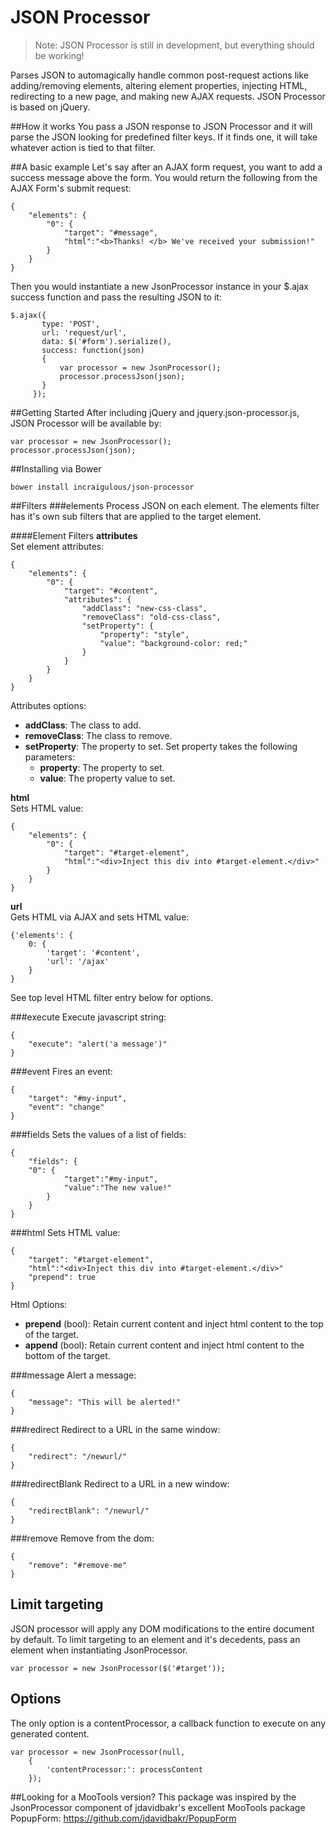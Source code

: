 JSON Processor
==============

> Note: JSON Processor is still in development, but everything should be working!

Parses JSON to automagically handle common post-request actions like adding/removing elements, altering element properties, injecting HTML, redirecting to a new page, and making new AJAX requests. JSON Processor is based on jQuery.

##How it works
You pass a JSON response to JSON Processor and it will parse the JSON looking for predefined filter keys. If it finds one, it will take whatever action is tied to that filter.

##A basic example
Let's say after an AJAX form request, you want to add a success message above the form. You would return the following from the AJAX Form's submit request:
    
    {
        "elements": {
            "0": {
                "target": "#message",
                "html":"<b>Thanks! </b> We've received your submission!"
            }
        }
    }
    

Then you would instantiate a new JsonProcessor instance in your $.ajax success function and pass the resulting JSON to it:

    $.ajax({
           type: 'POST',
           url: 'request/url',
           data: $('#form').serialize(),
           success: function(json)
           {
               var processor = new JsonProcessor(); 
               processor.processJson(json);
           }
         });
         
##Getting Started
After including jQuery and jquery.json-processor.js, JSON Processor will be available by: 

    var processor = new JsonProcessor(); 
    processor.processJson(json);
    
##Installing via Bower

    bower install incraigulous/json-processor

##Filters
###elements
Process JSON on each element. The elements filter has it's own sub filters that are applied to the target element.
    
####Element Filters
**attributes**<br />
Set element attributes:

    {
        "elements": {
            "0": {
                "target": "#content",
                "attributes": {
                    "addClass": "new-css-class",
                    "removeClass": "old-css-class",
                    "setProperty": {
                        "property": "style",
                        "value": "background-color: red;"
                    }
                }
            }
        }
    }
    
Attributes options:

- **addClass**: The class to add.
- **removeClass**: The class to remove.
- **setProperty**: The property to set. Set property takes the following parameters: 
    - **property**: The property to set. 
    - **value**: The property value to set.
     
**html**<br />
Sets HTML value:

    {
        "elements": {
            "0": {
                "target": "#target-element",
                "html":"<div>Inject this div into #target-element.</div>"
            }
        }
    }
    
**url**<br />
Gets HTML via AJAX and sets HTML value:

    {'elements': {
        0: {
            'target': '#content',
            'url': '/ajax'
        }
    }
    
See top level HTML filter entry below for options.
    
###execute
Execute javascript string:

    {
        "execute": "alert('a message')"
    }

###event
Fires an event:

    {
        "target": "#my-input",
        "event": "change"
    }
    
###fields
Sets the values of a list of fields:

    {
        "fields": {
        "0": {
                "target":"#my-input",
                "value":"The new value!"
            }
        }
    }


###html
Sets HTML value:

    {
        "target": "#target-element",
        "html":"<div>Inject this div into #target-element.</div>"
        "prepend": true
    }
    
Html Options:

- **prepend** (bool): Retain current content and inject html content to the top of the target.
- **append** (bool): Retain current content and inject html content to the bottom of the target.

###message
Alert a message:

    {
        "message": "This will be alerted!"
    }
    
###redirect 
Redirect to a URL in the same window:

    {
        "redirect": "/newurl/"
    }

###redirectBlank
Redirect to a URL in a new window:

    {
        "redirectBlank": "/newurl/"
    }

###remove 
Remove from the dom:

    {
        "remove": "#remove-me"
    }

## Limit targeting
JSON processor will apply any DOM modifications to the entire document by default. To limit targeting to an element and it's decedents, pass an element when instantiating JsonProcessor.

    var processor = new JsonProcessor($('#target'));
    
## Options
The only option is a contentProcessor, a callback function to execute on any generated content. 

    var processor = new JsonProcessor(null,
        {
            'contentProcessor:': processContent
        });

##Looking for a MooTools version? 
This package was inspired by the JsonProcessor component of jdavidbakr's excellent MooTools package PopupForm: https://github.com/jdavidbakr/PopupForm